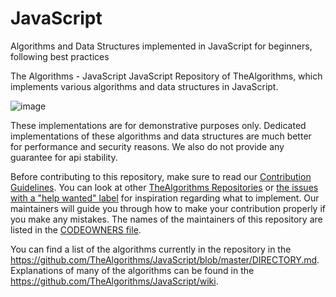 # JavaScript
Algorithms and Data Structures implemented in JavaScript for beginners, following best practices


The Algorithms - JavaScript
JavaScript Repository of TheAlgorithms, which implements various algorithms and data structures in JavaScript.

![image](https://user-images.githubusercontent.com/61534947/217597950-7f06ba58-c98a-4ce8-a647-12d8176e2473.png)


These implementations are for demonstrative purposes only. Dedicated implementations of these algorithms and data structures are much better for performance and security reasons. We also do not provide any guarantee for api stability.

Before contributing to this repository, make sure to read our [Contribution Guidelines](https://github.com/TheAlgorithms/JavaScript/blob/master/CONTRIBUTING.md). You can look at other [TheAlgorithms Repositories](https://github.com/orgs/TheAlgorithms/repositories) or [the issues with a "help wanted" label](https://github.com/TheAlgorithms/JavaScript/issues?q=is%3Aopen+is%3Aissue+label%3A%22help+wanted%22) for inspiration regarding what to implement. Our maintainers will guide you through how to make your contribution properly if you make any mistakes. The names of the maintainers of this repository are listed in the [CODEOWNERS file](https://github.com/TheAlgorithms/JavaScript/blob/master/.github/CODEOWNERS).

You can find a list of the algorithms currently in the repository in the https://github.com/TheAlgorithms/JavaScript/blob/master/DIRECTORY.md. Explanations of many of the algorithms can be found in the https://github.com/TheAlgorithms/JavaScript/wiki.


